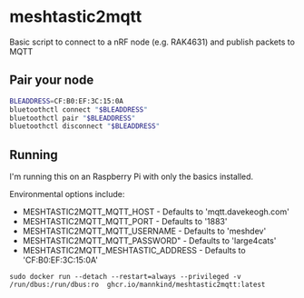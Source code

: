 # meshtastic2mqtt
Basic script to connect to a nRF node (e.g. RAK4631) and publish packets to MQTT

## Pair your node
```bash
BLEADDRESS=CF:B0:EF:3C:15:0A
bluetoothctl connect "$BLEADDRESS"
bluetoothctl pair "$BLEADDRESS"
bluetoothctl disconnect "$BLEADDRESS"
```

## Running
I'm running this on an Raspberry Pi with only the basics installed.

Environmental options include:
* MESHTASTIC2MQTT_MQTT_HOST - Defaults to 'mqtt.davekeogh.com'
* MESHTASTIC2MQTT_MQTT_PORT - Defaults to '1883'
* MESHTASTIC2MQTT_MQTT_USERNAME - Defaults to 'meshdev'
* MESHTASTIC2MQTT_MQTT_PASSWORD" - Defaults to 'large4cats'
* MESHTASTIC2MQTT_MESHTASTIC_ADDRESS - Defaults to 'CF:B0:EF:3C:15:0A'

```
sudo docker run --detach --restart=always --privileged -v /run/dbus:/run/dbus:ro  ghcr.io/mannkind/meshtastic2mqtt:latest
```